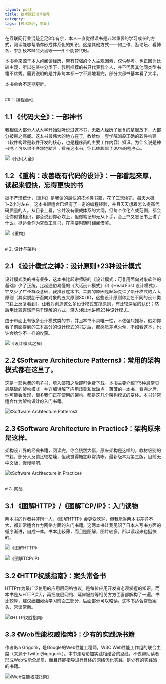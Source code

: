 ```yaml
---
layout: post
title: 技术跃迁书单推荐
category: 
tags: [技术跃迁, 毕业]
---
```


在互联网行业混迹足足8年有余，本人一直觉得读书是非常重要的学习成长的方式，阅读能够帮助你形成体系化的知识，这是其他方式——如工作、逛论坛、看博客、参加技术峰会交流等——所不能替代的。

本书单来源于本人的阅读经历，带有较强的个人主观因素，仅供参考。也正因为比较主观，所以在某些分类下，我所推荐的书只代表我个人，并不代表其他同类型书籍不优秀。需要说明的是并非每本都一字不漏地看完，部分大部书基本看了大半。

本书单会不定期更新。

<br/>
## 1. 编程基础

## 1.1 《代码大全》：一部神书

我相信大部分人从大学开始就听说过这本书，无数人经历了反复的拿起放下，大部分被束之高阁。这本书最伟大的地方在于，教给你一套学院派般正确的软件构建（软件构建是软件开发的核心，也是程序员的主要工作内容）知识。为什么说是神书呢？可以很不客观地断言：看完这本书，你已经超越了80%的程序员。


![《代码大全》](/assets/images/201812/booklist/code_complete.jpg)



## 1.2 《重构：改善既有代码的设计》：一部看起来厚，读起来很快，忘得更快的书

据不严瑾统计，《重构》是我读的最快的技术类书籍，花了三天读完，每天大概1~2小时左右。这本书很适合已经有了一定的编程经验，并且天天想着怎么提高代码质量的人。从目录上看，它并没有很成体系的大纲，但每个优化点或范例，都会让你似曾相识，都会说到你心坎上，但做笔记却无从下手，合上书又忘记书上讲了什么。挺适合作为常备工具书，在需要时随时翻阅借鉴。


![《重构》](/assets/images/201812/booklist/refactoring.jpg)



<br/>
# 2. 设计与架构

## 2.1 《设计模式之禅》：设计原则+23种设计模式

设计模式类的书有很多，这本书比起宗师级的《设计模式：可复用面向对象软件的基础》少了正统，比起通俗易懂的《大话设计模式》和《Head First 设计模式》，它又少了广泛群众基础。我推荐这本书，主要的原因是起始先讲了设计模式的六大原则（其实脱胎于面向对象的五大原则SOLID，这些设计原则你会在不同的设计类书籍上反复看到），让我对创造这么多设计模式支撑原则，有比较深层的认识；然后用比较诙谐而易于理解的方式，深入浅出地讲解23种设计模式。

由于市面上有很多设计模式类的书，并且本书不具唯一性，不做强烈推荐。假如你看了前面提到的三本高分的设计模式的书之后，都感觉差点火候，不如看这本，也许会给你不一样的收获。


![《设计模式之禅》](/assets/images/201812/booklist/the_zen_of_design_patters.jpg)


## 2.2 《Software Architecture Patterns》：常用的架构模式都在这里了。
	
这是一部免费的电子书，填入邮箱之后即可免费下载。本书主要介绍了5种最常见最基础的架构模式，并详细讲解了应用场景和优缺点。薄薄的一本书，看完之后，你可能会发现，很多我们正在使用的架构，都是这几个架构模式的变体。本书非常适合作为架构设计的入门书籍。

![《Software Architecture Patterns》](/assets/images/201812/booklist/software_architecture_patterns.jpg)

	
## 2.3 《Software Architecture in Practice》：架构原来是这样。
	
架构设计界的经典书籍，阅读完，你会恍然大悟，原来架构是这样的。教材级别的书籍，部分人反馈比较枯燥，但我觉得概念非常清晰。最新版本为第三版，目前无中文版，慢慢啃吧。

![《Software Architecture in Practice》](/assets/images/201812/booklist/software_architecture_in_practice.jpg)


<br/>
# 3. 网络
 
## 3.1 《图解HTTP》/《图解TCP/IP》：入门读物
	
两本书的作者并非同一人，《图解HTTP》会更受欢迎，但我觉得两本书差异不大，都非常适合作为网络方面的入门书籍。这两本书让我见识了日本人写书方面的循序渐进，自成一体。书本比较薄，而且是图解，图片较多，所以读起来也挺快的。


![《图解HTTP》](/assets/images/201812/booklist/http_map.jpg) 

![《图解TCP/IP》](/assets/images/201812/booklist/tcpip_map.jpg)


## 3.2 《HTTP权威指南》：案头常备书

HTTP作为最广泛使用的应用层网络协议，是每位应用开发者必须掌握的知识。而本书是从HTTP深入，再把底层网络、延伸服务等相关方方面面都解构了一遍。书比较厚，建议细细阅读学习前面三部分，后面部分可以略读。这本书适合常备案头，常读常新。

![《HTTP权威指南》](/assets/images/201812/booklist/http_guide.jpg)



## 3.3 《Web性能权威指南》：少有的实践派书籍

作者Ilya Grigorik，是Google的Web性能工程师，W3C Web性能工作组的联合主席（来源于Twitter@igrigorik）。本书走理论加实践相结合的路线，不仅帮助读者形成Web性能全局观，而且还能指导进行具体的网络优化实践，是少有的实践派的书籍。

![《Web性能权威指南》](/assets/images/201812/booklist/web_performance.jpg)

